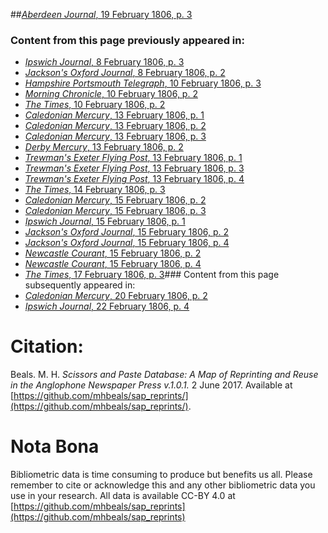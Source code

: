 ##[*Aberdeen Journal*, 19 February 1806, p. 3](https://mhbeals.github.io/sap_html/Aberdeen-Journal/Aberdeen-Journal-19-February-1806-p-3)

### Content from this page previously appeared in:
+ [*Ipswich Journal*, 8 February 1806, p. 3](https://mhbeals.github.io/sap_html/Ipswich-Journal/Ipswich-Journal-8-February-1806-p-3)
+ [*Jackson's Oxford Journal*, 8 February 1806, p. 2](https://mhbeals.github.io/sap_html/Jackson's-Oxford-Journal/Jackson's-Oxford-Journal-8-February-1806-p-2)
+ [*Hampshire Portsmouth Telegraph*, 10 February 1806, p. 3](https://mhbeals.github.io/sap_html/Hampshire-Portsmouth-Telegraph/Hampshire-Portsmouth-Telegraph-10-February-1806-p-3)
+ [*Morning Chronicle*, 10 February 1806, p. 2](https://mhbeals.github.io/sap_html/Morning-Chronicle/Morning-Chronicle-10-February-1806-p-2)
+ [*The Times*, 10 February 1806, p. 2](https://mhbeals.github.io/sap_html/The-Times/The-Times-10-February-1806-p-2)
+ [*Caledonian Mercury*, 13 February 1806, p. 1](https://mhbeals.github.io/sap_html/Caledonian-Mercury/Caledonian-Mercury-13-February-1806-p-1)
+ [*Caledonian Mercury*, 13 February 1806, p. 2](https://mhbeals.github.io/sap_html/Caledonian-Mercury/Caledonian-Mercury-13-February-1806-p-2)
+ [*Caledonian Mercury*, 13 February 1806, p. 3](https://mhbeals.github.io/sap_html/Caledonian-Mercury/Caledonian-Mercury-13-February-1806-p-3)
+ [*Derby Mercury*, 13 February 1806, p. 2](https://mhbeals.github.io/sap_html/Derby-Mercury/Derby-Mercury-13-February-1806-p-2)
+ [*Trewman's Exeter Flying Post*, 13 February 1806, p. 1](https://mhbeals.github.io/sap_html/Trewman's-Exeter-Flying-Post/Trewman's-Exeter-Flying-Post-13-February-1806-p-1)
+ [*Trewman's Exeter Flying Post*, 13 February 1806, p. 3](https://mhbeals.github.io/sap_html/Trewman's-Exeter-Flying-Post/Trewman's-Exeter-Flying-Post-13-February-1806-p-3)
+ [*Trewman's Exeter Flying Post*, 13 February 1806, p. 4](https://mhbeals.github.io/sap_html/Trewman's-Exeter-Flying-Post/Trewman's-Exeter-Flying-Post-13-February-1806-p-4)
+ [*The Times*, 14 February 1806, p. 3](https://mhbeals.github.io/sap_html/The-Times/The-Times-14-February-1806-p-3)
+ [*Caledonian Mercury*, 15 February 1806, p. 2](https://mhbeals.github.io/sap_html/Caledonian-Mercury/Caledonian-Mercury-15-February-1806-p-2)
+ [*Caledonian Mercury*, 15 February 1806, p. 3](https://mhbeals.github.io/sap_html/Caledonian-Mercury/Caledonian-Mercury-15-February-1806-p-3)
+ [*Ipswich Journal*, 15 February 1806, p. 1](https://mhbeals.github.io/sap_html/Ipswich-Journal/Ipswich-Journal-15-February-1806-p-1)
+ [*Jackson's Oxford Journal*, 15 February 1806, p. 2](https://mhbeals.github.io/sap_html/Jackson's-Oxford-Journal/Jackson's-Oxford-Journal-15-February-1806-p-2)
+ [*Jackson's Oxford Journal*, 15 February 1806, p. 4](https://mhbeals.github.io/sap_html/Jackson's-Oxford-Journal/Jackson's-Oxford-Journal-15-February-1806-p-4)
+ [*Newcastle Courant*, 15 February 1806, p. 2](https://mhbeals.github.io/sap_html/Newcastle-Courant/Newcastle-Courant-15-February-1806-p-2)
+ [*Newcastle Courant*, 15 February 1806, p. 4](https://mhbeals.github.io/sap_html/Newcastle-Courant/Newcastle-Courant-15-February-1806-p-4)
+ [*The Times*, 17 February 1806, p. 3](https://mhbeals.github.io/sap_html/The-Times/The-Times-17-February-1806-p-3)### Content from this page subsequently appeared in:
+ [*Caledonian Mercury*, 20 February 1806, p. 2](https://mhbeals.github.io/sap_html/Caledonian-Mercury/Caledonian-Mercury-20-February-1806-p-2)
+ [*Ipswich Journal*, 22 February 1806, p. 4](https://mhbeals.github.io/sap_html/Ipswich-Journal/Ipswich-Journal-22-February-1806-p-4)
                    
# Citation: 

Beals. M. H. *Scissors and Paste Database: A Map of Reprinting and Reuse in the Anglophone Newspaper Press v.1.0.1.* 2 June 2017. Available at [https://github.com/mhbeals/sap_reprints/](https://github.com/mhbeals/sap_reprints/). 
                    
# Nota Bona

Bibliometric data is time consuming to produce but benefits us all. Please remember to cite or acknowledge this and any other bibliometric data you use in your research. All data is available CC-BY 4.0 at [https://github.com/mhbeals/sap_reprints](https://github.com/mhbeals/sap_reprints)